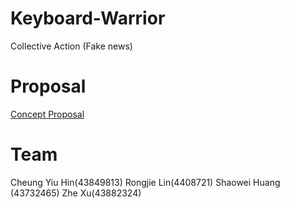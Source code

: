 # Keyboard-Warrior
Collective Action (Fake news)
# Proposal
<a href="https://github.com/deco3500-2018/Keyboard-Warrior/wiki/Concept-Proposal">Concept Proposal</a>
# Team
Cheung Yiu Hin(43849813)
Rongjie Lin(4408721)
Shaowei Huang (43732465)
Zhe Xu(43882324)

